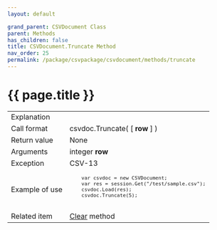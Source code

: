 ```yaml
---
layout: default

grand_parent: CSVDocument Class
parent: Methods
has_children: false
title: CSVDocument.Truncate Method
nav_order: 25
permalink: /package/csvpackage/csvdocument/methods/truncate
---
```

# {{ page.title }}

<table>
  <tr>
    <td>Explanation</td>
    <td colspan="2"></td>
  </tr>
  <tr>
    <td>Call format</td>
    <td colspan="2">csvdoc.Truncate( [ <b>row</b> ] )</td>
  </tr>
  <tr>
    <td>Return value</td>
    <td colspan="2">None</td>
  </tr>  
  <tr>
    <td>Arguments</td>
    <td>integer <b>row</b></td>
    <td></td>
  </tr>
  <tr>
    <td>Exception</td>
    <td>CSV-13</td>
    <td></td>
  </tr>
  <tr>
    <td>Example of use</td>
    <td colspan="2"><code><pre>
    var csvdoc = new CSVDocument;
    var res = session.Get("/test/sample.csv");
    csvdoc.Load(res);
    csvdoc.Truncate(5);
    </pre></code></td>
  </tr>
  <tr>
    <td>Related item</td>
    <td colspan="2"><a href="/package/csvpackage/csvdocument/methods/clear">Clear</a> method</td>
  </tr>
</table>



